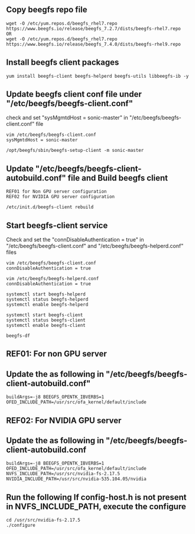 ## Copy beegfs repo file
```
wget -O /etc/yum.repos.d/beegfs_rhel7.repo https://www.beegfs.io/release/beegfs_7.2.7/dists/beegfs-rhel7.repo
OR
wget -O /etc/yum.repos.d/beegfs_rhel7.repo https://www.beegfs.io/release/beegfs_7.4.0/dists/beegfs-rhel9.repo
```

## Install beegfs client packages
```
yum install beegfs-client beegfs-helperd beegfs-utils libbeegfs-ib -y
```

## Update beegfs client conf file under "/etc/beegfs/beegfs-client.conf"
check and set "sysMgmtdHost = sonic-master" in "/etc/beegfs/beegfs-client.conf" file
```
vim /etc/beegfs/beegfs-client.conf
sysMgmtdHost = sonic-master

/opt/beegfs/sbin/beegfs-setup-client -m sonic-master
```

## Update "/etc/beegfs/beegfs-client-autobuild.conf" file and Build beegfs client
```
REF01 for Non GPU server configuration
REF02 for NVIDIA GPU server configuration

/etc/init.d/beegfs-client rebuild
```

## Start beegfs-client service
Check and set the "connDisableAuthentication = true" in "/etc/beegfs/beegfs-client.conf" and "/etc/beegfs/beegfs-helperd.conf" files
```
vim /etc/beegfs/beegfs-client.conf
connDisableAuthentication = true

vim /etc/beegfs/beegfs-helperd.conf
connDisableAuthentication = true

systemctl start beegfs-helperd
systemctl status beegfs-helperd
systemctl enable beegfs-helperd

systemctl start beegfs-client
systemctl status beegfs-client
systemctl enable beegfs-client

beegfs-df
```

## REF01: For non GPU server
## Update the as following in "/etc/beegfs/beegfs-client-autobuild.conf"
```
buildArgs=-j8 BEEGFS_OPENTK_IBVERBS=1 OFED_INCLUDE_PATH=/usr/src/ofa_kernel/default/include
```


## REF02: For NVIDIA GPU server
## Update the as following in "/etc/beegfs/beegfs-client-autobuild.conf
```
buildArgs=-j8 BEEGFS_OPENTK_IBVERBS=1 OFED_INCLUDE_PATH=/usr/src/ofa_kernel/default/include NVFS_INCLUDE_PATH=/usr/src/nvidia-fs-2.17.5 NVIDIA_INCLUDE_PATH=/usr/src/nvidia-535.104.05/nvidia
```

## Run the following If config-host.h is not present in NVFS_INCLUDE_PATH, execute the configure
```
cd /usr/src/nvidia-fs-2.17.5
./configure
```


